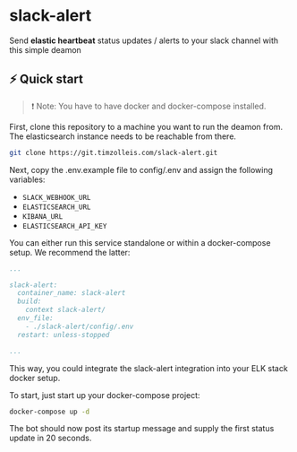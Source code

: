 
# slack-alert
Send **elastic heartbeat** status updates / alerts to your slack channel with this simple deamon

## ⚡️ Quick start
> ❗️ Note: You have to have docker and docker-compose installed.

First, clone this repository to a machine you want to run the deamon from. The elasticsearch instance needs to be reachable from there.


```bash
git clone https://git.timzolleis.com/slack-alert.git
```

Next, copy the .env.example file to config/.env and assign the following variables:
- ```SLACK_WEBHOOK_URL```
- ```ELASTICSEARCH_URL```
- ```KIBANA_URL```
- ```ELASTICSEARCH_API_KEY```


You can either run this service standalone or within a docker-compose setup. We recommend the latter:

```yaml
...

slack-alert: 
  container_name: slack-alert
  build:
    context slack-alert/
  env_file:
    - ./slack-alert/config/.env
  restart: unless-stopped

...
```
This way, you could integrate the slack-alert integration into your ELK stack docker setup.

To start, just start up your docker-compose project:

```bash
docker-compose up -d
```

The bot should now post its startup message and supply the first status update in 20 seconds.


